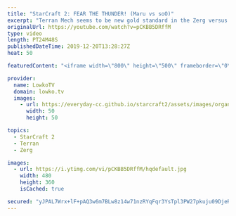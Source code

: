 ```yaml
---
title: "StarCraft 2: FEAR THE THUNDER! (Maru vs soO)"
excerpt: "Terran Mech seems to be new gold standard in the Zerg versus Terran match-up in StarCraft 2. In this top-level match between Maru and soO the Terran also decides to go for an army composition based primarily around Thors, Siege Tanks and Battlecruisers. The Zerg player soO takes a different approach"
originalUrl: https://youtube.com/watch?v=pCKBB5DRffM
type: video
length: PT24M48S
publishedDateTime: 2019-12-20T13:28:27Z
heat: 50

featuredContent: "<iframe width=\"800\" height=\"500\" frameborder=\"0\" src=\"https://www.youtube.com/embed/pCKBB5DRffM\" allow=\"accelerometer; autoplay; encrypted-media; gyroscope; picture-in-picture\" allowfullscreen></iframe>"

provider:
  name: LowkoTV
  domain: lowko.tv
  images:
    - url: https://everyday-cc.github.io/starcraft2/assets/images/organizations/lowko.tv-50x50.jpg
      width: 50
      height: 50

topics:
  - StarCraft 2
  - Terran
  - Zerg

images:
  - url: https://i.ytimg.com/vi/pCKBB5DRffM/hqdefault.jpg
    width: 480
    height: 360
    isCached: true

secured: "yJPAL7Wrx+lF+pAQ3w6m7BLw8z14w71nzRYqFqr3YsTpl3PW27pkuju09DjeRfA9zIvrMLJzPAzwC47ge56wOb80hoie3QBgzsUQD/Baqe4zDIDZ1SWe6OxPrqaFJmYvS6XZdePu22dGAq/NRM0eOcFoj+PSpmnNknc9olxXHQGxN4VLvfVEUQDaDzQFrzVwqAsFBdsorw4yywdX72m6Lx3iZgl3K+h8CKf9L1y07jFq8CYN5Lv2wmG045vAWVULigysDcIT27Ake0tSzcmVlHwTm5ixyQlZ9gVPYl1hBO2R3WjLa5UiWLxNrLWXTMJXDkri0dqMGqm8Ux4GEg4OGx7ZHlUQYmYddv7tGymP8HZr9P1Po5+G9jj4OUT+KYuNMTJdE2B5sZ6v4NLJkSxMEt3iyOQjiI+x0dQK0jy/EKvgc7VZrd2oxHDL4oY/Dxhv;7pVFumKIvb5gzedOYEC1Yg=="
---
```


